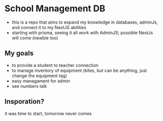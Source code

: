 # School Management DB

- this is a repo that aims to expand my knowledge in databases, adminJs, and connect it to my NextJS abilities
- starting with prisma, seeing it all work with AdminJS; possible NestJs will come (newbie too)

## My goals

- to provide a student to teacher connection
- to manage inventory of equipment (kites, but can be anything, just change the equipment tag)
- easy managament for admin
- see numbers talk

## Insporation?

it was time to start, tomorrow never comes
